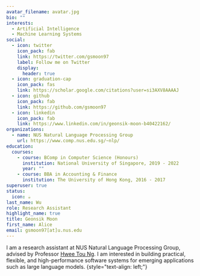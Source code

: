 ```yaml
---
avatar_filename: avatar.jpg
bio: ""
interests:
  - Artificial Intelligence
  - Machine Learning Systems
social:
  - icon: twitter
    icon_pack: fab
    link: https://twitter.com/gsmoon97
    label: Follow me on Twitter
    display:
      header: true
  - icon: graduation-cap
    icon_pack: fas
    link: https://scholar.google.com/citations?user=si3AXV8AAAAJ
  - icon: github
    icon_pack: fab
    link: https://github.com/gsmoon97
  - icon: linkedin
    icon_pack: fab
    link: https://www.linkedin.com/in/geonsik-moon-b40422162/
organizations:
  - name: NUS Natural Language Processing Group
    url: https://www.comp.nus.edu.sg/~nlp/
education:
  courses:
    - course: BComp in Computer Science (Honours)
      institution: National University of Singapore, 2019 - 2022
      year: ""
    - course: BBA in Accounting & Finance
      institution: The University of Hong Kong, 2016 - 2017
superuser: true
status:
  icon: ☕️
last_name: Wu
role: Research Assistant
highlight_name: true
title: Geonsik Moon
first_name: Alice
email: gsmoon97[at]u.nus.edu
---
```

I am a research assistant at NUS Natural Language Processing Group, advised by Professor [Hwee Tou Ng](https://www.comp.nus.edu.sg/cs/people/nght/). I am interested in building practical, flexible, and high-performance software systems for emerging applications such as large language models.
{style="text-align: left;"}
